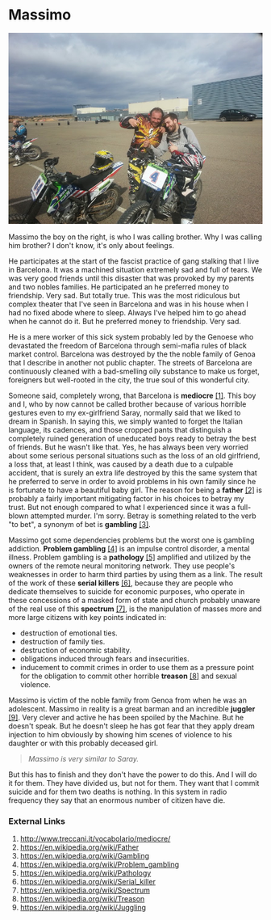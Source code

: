 # Massimo

![suca](../Images/20140208_121912.jpg)

Massimo the boy on the right, is who I was calling brother. Why I was calling him brother? I don't know, it's only about feelings. 

He participates at the start of the fascist practice of gang stalking that I live in Barcelona. It was a machined situation extremely sad and full of tears. We was very good friends until this disaster that was  provoked by my parents and two nobles families. He participated an he preferred money to friendship. Very sad. But totally true. This was the most ridiculous but complex theater that I've seen in Barcelona and was in his house  when I had no fixed abode where to sleep. Always I've helped him to go ahead when he cannot do it. But he preferred money to friendship. Very sad.

He is a mere worker of this sick system probably led by the Genoese who devastated the freedom of Barcelona through semi-mafia rules of black market control. Barcelona was destroyed by the the noble family of Genoa that I describe in another not public chapter. The streets of Barcelona are continuously cleaned with a bad-smelling oily substance to make us forget, foreigners but well-rooted in the city, the true soul of this wonderful city. 

Someone said, completely wrong, that Barcelona is **mediocre** [[1]](http://www.treccani.it/vocabolario/mediocre/). This boy and I, who by now cannot be called brother because of various horrible gestures even to my ex-girlfriend Saray, normally said that we liked to dream in Spanish. In saying this, we simply wanted to forget the Italian language, its cadences, and those cropped pants that distinguish a completely ruined generation of uneducated boys ready to betray the best of friends. But he wasn't like that. Yes, he has always been very worried about some serious personal situations such as the loss of an old girlfriend, a loss that, at least I think, was caused by a death due to a culpable accident, that is surely an extra life destroyed by this the same system that he preferred to serve in order to avoid problems in his own family since he is fortunate to have a beautiful baby girl. The reason for being a **father** [[2]](https://en.wikipedia.org/wiki/Father) is probably a fairly important mitigating factor in his choices to betray my trust. But not enough compared to what I experienced since it was a full-blown attempted murder. I'm sorry. Betray is something related to the verb "to bet", a synonym of bet is **gambling** [[3]](https://en.wikipedia.org/wiki/Gambling).

Massimo got some dependencies problems but the worst one is gambling addiction. **Problem gambling** [[4]](https://en.wikipedia.org/wiki/Problem_gambling) is an impulse control disorder, a mental illness. Problem gambling is a **pathology** [[5]](https://en.wikipedia.org/wiki/Pathology) amplified and utilized by the owners of the remote neural monitoring network. They use people's weaknesses in order to harm third parties by using them as a link. The result of the work of these **serial killers** [[6]](https://en.wikipedia.org/wiki/Serial_killer), because they are people who dedicate themselves to suicide for economic purposes, who operate in these concessions of a masked form of state and church probably unaware of the real use of this **spectrum** [[7]](https://en.wikipedia.org/wiki/Spectrum), is the manipulation of masses more and more large citizens with key points indicated in:

- destruction of emotional ties.
- destruction of family ties.
- destruction of economic stability.
- obligations induced through fears and insecurities.
- inducement to commit crimes in order to use them as a pressure point for the obligation to commit other horrible **treason** [[8]](https://en.wikipedia.org/wiki/Treason) and sexual violence.

Massimo is victim of the noble family from Genoa from when he was an adolescent. Massimo in reality is a great barman and an incredible **juggler** [[9]](https://en.wikipedia.org/wiki/Juggling). Very clever and active he has been spoiled by the Machine. But he doesn't speak. But he doesn't sleep he has got fear that they apply dream injection to him obviously by showing him scenes of violence to his daughter or with this probably deceased girl.

> *Massimo is very similar to Saray.* 

But this has to finish and they don't have the power to do this. And I will do it for them. They have divided us, but not for them. They want that I commit suicide and for them  two deaths is nothing. In this system in radio frequency they say that an enormous number of citizen have die.  

### External Links

1. http://www.treccani.it/vocabolario/mediocre/
2. https://en.wikipedia.org/wiki/Father
3. https://en.wikipedia.org/wiki/Gambling
4. https://en.wikipedia.org/wiki/Problem_gambling
5. https://en.wikipedia.org/wiki/Pathology
6. https://en.wikipedia.org/wiki/Serial_killer
7. https://en.wikipedia.org/wiki/Spectrum
8. https://en.wikipedia.org/wiki/Treason
9. https://en.wikipedia.org/wiki/Juggling

